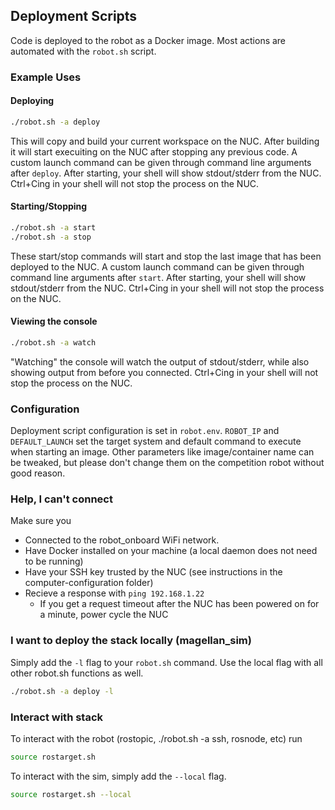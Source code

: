 
## Deployment Scripts

Code is deployed to the robot as a Docker image. Most actions are automated with the `robot.sh` script.

### Example Uses

#### Deploying
```bash
./robot.sh -a deploy
```

This will copy and build your current workspace on the NUC. After building it will start execuiting on the NUC after stopping any previous code. A custom launch command can be given through command line arguments after `deploy`. After starting, your shell will show stdout/stderr from the NUC. Ctrl+Cing in your shell will not stop the process on the NUC.

#### Starting/Stopping
```bash
./robot.sh -a start
./robot.sh -a stop
```

These start/stop commands will start and stop the last image that has been deployed to the NUC. A custom launch command can be given through command line arguments after `start`. After starting, your shell will show stdout/stderr from the NUC. Ctrl+Cing in your shell will not stop the process on the NUC.

#### Viewing the console
```bash
./robot.sh -a watch
```

"Watching" the console will watch the output of stdout/stderr, while also showing output from before you connected. Ctrl+Cing in your shell will not stop the process on the NUC.

### Configuration
Deployment script configuration is set in `robot.env`. `ROBOT_IP` and `DEFAULT_LAUNCH` set the target system and default command to execute when starting an image. Other parameters like image/container name can be tweaked, but please don't change them on the competition robot without good reason.

### Help, I can't connect

Make sure you

- Connected to the robot_onboard WiFi network.
- Have Docker installed on your machine (a local daemon does not need to be running)
- Have your SSH key trusted by the NUC (see instructions in the computer-configuration folder)
- Recieve a response with `ping 192.168.1.22`
  - If you get a request timeout after the NUC has been powered on for a minute, power cycle the NUC

### I want to deploy the stack locally (magellan_sim)
Simply add the `-l` flag to your `robot.sh` command. Use the local flag with all other robot.sh functions as well.
```bash
./robot.sh -a deploy -l
```
### Interact with stack
To interact with the robot (rostopic, ./robot.sh -a ssh, rosnode, etc) run
```bash
source rostarget.sh
```
To interact with the sim, simply add the `--local` flag.
```bash
source rostarget.sh --local
```
